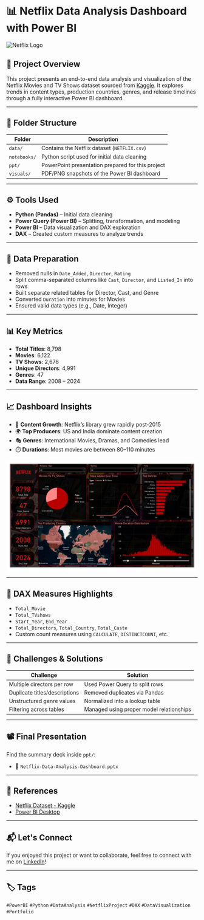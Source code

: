 # 📊 Netflix Data Analysis Dashboard with Power BI

![Netflix Logo](https://upload.wikimedia.org/wikipedia/commons/6/69/Netflix_logo.svg)

## 🎯 Project Overview

This project presents an end-to-end data analysis and visualization of the Netflix Movies and TV Shows dataset sourced from [Kaggle](https://www.kaggle.com/datasets/rahulvyasm/netflix-movies-and-tv-shows). It explores trends in content types, production countries, genres, and release timelines through a fully interactive Power BI dashboard.

---

## 📁 Folder Structure

| Folder      | Description                                         |
|-------------|-----------------------------------------------------|
| `data/`     | Contains the Netflix dataset (`NETFLIX.csv`)        |
| `notebooks/`| Python script used for initial data cleaning        |
| `ppt/`      | PowerPoint presentation prepared for this project   |
| `visuals/`  | PDF/PNG snapshots of the Power BI dashboard         |

---

## ⚙️ Tools Used

- **Python (Pandas)** – Initial data cleaning
- **Power Query (Power BI)** – Splitting, transformation, and modeling
- **Power BI** – Data visualization and DAX exploration
- **DAX** – Created custom measures to analyze trends

---

## 🧹 Data Preparation

- Removed nulls in `Date_Added`, `Director`, `Rating`
- Split comma-separated columns like `Cast`, `Director`, and `Listed_In` into rows
- Built separate related tables for Director, Cast, and Genre
- Converted `Duration` into minutes for Movies
- Ensured valid data types (e.g., Date, Integer)

---

## 📊 Key Metrics

- **Total Titles**: 8,798  
- **Movies**: 6,122  
- **TV Shows**: 2,676  
- **Unique Directors**: 4,991  
- **Genres**: 47  
- **Data Range**: 2008 – 2024

---

## 📈 Dashboard Insights

- 📅 **Content Growth**: Netflix’s library grew rapidly post-2015
- 🌍 **Top Producers**: US and India dominate content creation
- 🎭 **Genres**: International Movies, Dramas, and Comedies lead
- ⏱️ **Durations**: Most movies are between 80–110 minutes

![Dashboard Preview](NETFLIX_Data_Analysis/NETFLIX_DASHBOARD.png)

---

## 🧠 DAX Measures Highlights

- `Total_Movie`
- `Total_TVshows`
- `Start_Year`, `End_Year`
- `Total_Directors`, `Total_Country`, `Total_Caste`
- Custom count measures using `CALCULATE`, `DISTINCTCOUNT`, etc.

---

## 🚧 Challenges & Solutions

| Challenge                      | Solution                                |
|-------------------------------|-----------------------------------------|
| Multiple directors per row    | Used Power Query to split rows          |
| Duplicate titles/descriptions | Removed duplicates via Pandas           |
| Unstructured genre values     | Normalized into a lookup table          |
| Filtering across tables       | Managed using proper model relationships|

---

## 📽️ Final Presentation

Find the summary deck inside `ppt/`:
- 📁 `Netflix-Data-Analysis-Dashboard.pptx`

---

## 🔗 References

- [Netflix Dataset - Kaggle](https://www.kaggle.com/datasets/rahulvyasm/netflix-movies-and-tv-shows)
- [Power BI Desktop](https://powerbi.microsoft.com/desktop)

---

## 📬 Let's Connect

If you enjoyed this project or want to collaborate, feel free to connect with me on [LinkedIn](https://www.linkedin.com/in/priya-mohan-058b79208/)!

---

## 🏷️ Tags

`#PowerBI` `#Python` `#DataAnalysis` `#NetflixProject` `#DAX` `#DataVisualization` `#Portfolio`

